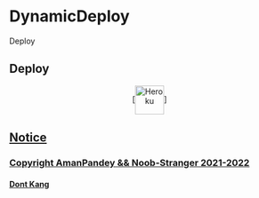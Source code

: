 # DynamicDeploy

Deploy

## Deploy
<p align="center"><a href="https://heroku.com/deploy?template=https://github.com/InternetAmethyst/DynamicDeploy"> [<img align="center" alt="Heroku" width="52px" src="https://www.nicepng.com/png/full/223-2233246_heroku-logo-salesforce-heroku.png" /p>]

  
## Notice
  ### Copyright AmanPandey && Noob-Stranger 2021-2022
  #### Dont Kang
